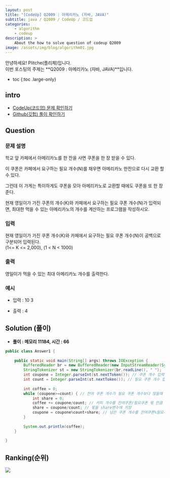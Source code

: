 ```yaml
---
layout: post
title: "[CodeUp] Q2009 : 아메리카노 (자바, JAVA)"
subtitle: java / Q2009 / CodeUp / 코드업
categories:
    - algorithm
    - codeup
description: >
    About the how to solve question of codeup Q2009
image: /assets/img/blog/algorithm01.jpg
---
```


안녕하세요! Plitche(플리체)입니다.  
이번 포스팅의 주제는 **Q2009 : 아메리카노 (자바, JAVA)**입니다.

* toc
{:toc .large-only}

## intro
* [CodeUp(코드업) 문제 확인하기](https://codeup.kr/problem.php?id=2009)  
* [Github(깃헙) 풀이 확인하기](https://github.com/plitche/CodeUp_Solution/tree/master/Q2001~Q2100/Q2009)  

## Question
### 문제 설명
학교 앞 카페에서 아메리카노를 한 잔을 사면 쿠폰을 한 장 받을 수 있다.  

이 쿠폰은 카페에서 요구하는 필요 개수(N)를 채우면 아메리카노 한잔으로 다시 교환 할 수 있다.  

그런데 이 가게는 특이하게도 쿠폰을 모아 아메리카노로 교환할 때에도 쿠폰을 또 한 장 준다.  

현재 영일이가 가진 쿠폰의 개수(K)와 카페에서 요구하는 필요 쿠폰 개수(N)가 입력되면, 최대한 먹을 수 있는 아메리카노의 개수를 계산하는 프로그램을 작성하시오.  
  
### 입력
현재 영일이가 가진 쿠폰 개수(K)와 카페에서 요구하는 필요 쿠폰 개수(N)이 공백으로 구분되어 입력된다.  
(1<= K <= 2,000), (1 < N < 1000)  

### 출력
영일이가 먹을 수 있는 최대 아메리카노 개수를 출력한다.  
  
### 예시
* 입력 : 10 3  
  
* 출력 : 4  
  
## Solution (풀이)
* **풀이 : 메모리 11184, 시간 : 66**  

```java
public class Answer1 {
	
	public static void main(String[] args) throws IOException {
        BufferedReader br = new BufferedReader(new InputStreamReader(System.in));
        StringTokenizer st = new StringTokenizer(br.readLine(), " ");
        int coupone = Integer.parseInt(st.nextToken()); // 쿠폰 개수 입력 받기
        int count = Integer.parseInt(st.nextToken()); // 필요 쿠폰 개수 입력 받기
        
        int coffee = 0;
        while (coupone>=count) { // 잔여 쿠폰 개수가 필요 쿠폰 개수보다 많을때
        	int share = 0;
        	coffee += coupone/count; // 커피 개수를 잔여쿠폰/필요쿠폰 몫 만큼 더하기   
        	share = coupone/count; // 몫을 share변수에 저장
        	coupone = coupone%count+share; // 남은 쿠폰 개수를 잔여쿠폰%필요쿠폰 나머지에 그 몫을 더한다. 
        }
        
        System.out.println(coffee);
	}
    	 
}
```  

## Ranking(순위)
![](/assets/post/codeup/Q2000~Q2999/20220127/03.JPG)  